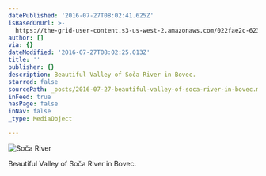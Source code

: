 ```yaml
---
datePublished: '2016-07-27T08:02:41.625Z'
isBasedOnUrl: >-
  https://the-grid-user-content.s3-us-west-2.amazonaws.com/022fae2c-6237-4579-b0da-dbee142321a5.jpg
author: []
via: {}
dateModified: '2016-07-27T08:02:25.013Z'
title: ''
publisher: {}
description: Beautiful Valley of Soča River in Bovec.
starred: false
sourcePath: _posts/2016-07-27-beautiful-valley-of-soca-river-in-bovec.md
inFeed: true
hasPage: false
inNav: false
_type: MediaObject

---
```

![Soča River](https://the-grid-user-content.s3-us-west-2.amazonaws.com/022fae2c-6237-4579-b0da-dbee142321a5.jpg)

Beautiful Valley of Soča River in Bovec.